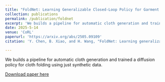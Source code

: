```yaml
---
title: "FoldNet: Learning Generalizable Closed-Loop Policy for Garment Folding via Keypoint-Driven Asset and Demonstration Synthesis"
collection: publications
permalink: /publication/foldnet
excerpt: 'We builds a pipeline for automatic cloth generation and trained a diffusion policy for cloth folding using just synthetic data.'
date: 2025-5-14
venue: 'CoRL'
paperurl: 'https://arxiv.org/abs/2505.09109'
citation: 'Y. Chen, B. Xiao, and H. Wang, "FoldNet: Learning generalizable closed-loop policy for garment folding via keypoint-driven asset and demonstration synthesis," *arXiv preprint arXiv:2505.09109*, May 2025. [Online]. Available: https://arxiv.org/abs/2505.09109'

---
```

We builds a pipeline for automatic cloth generation and trained a diffusion policy for cloth folding using just synthetic data. 

[Download paper here](https://arxiv.org/abs/2505.09109)
